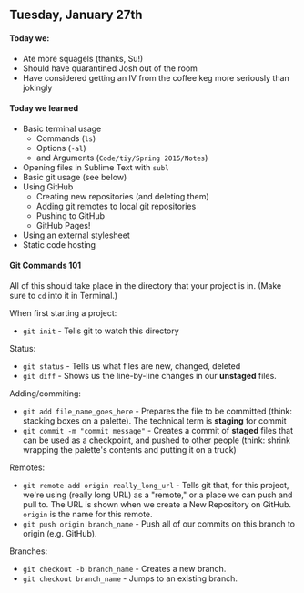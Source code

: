 ## Tuesday, January 27th

#### Today we:

* Ate more squagels (thanks, Su!)
* Should have quarantined Josh out of the room
* Have considered getting an IV from the coffee keg more seriously than jokingly

#### Today we learned

* Basic terminal usage
    * Commands (`ls`)
    * Options (`-al`)
    * and Arguments (`Code/tiy/Spring 2015/Notes`)
* Opening files in Sublime Text with `subl`
* Basic git usage (see below)
* Using GitHub
    * Creating new repositories (and deleting them)
    * Adding git remotes to local git repositories
    * Pushing to GitHub
    * GitHub Pages!
* Using an external stylesheet
* Static code hosting

#### Git Commands 101

All of this should take place in the directory that your project is in. (Make sure to `cd` into it in Terminal.)

When first starting a project:

* `git init` - Tells git to watch this directory

Status:

* `git status` - Tells us what files are new, changed, deleted
* `git diff` - Shows us the line-by-line changes in our **unstaged** files.

Adding/commiting:

* `git add file_name_goes_here` - Prepares the file to be committed (think: stacking boxes on a palette). The technical term is **staging** for commit
* `git commit -m "commit message"` - Creates a commit of **staged** files that can be used as a checkpoint, and pushed to other people (think: shrink wrapping the palette's contents and putting it on a truck)

Remotes:

* `git remote add origin really_long_url` - Tells git that, for this project, we're using (really long URL) as a "remote," or a place we can push and pull to. The URL is shown when we create a New Repository on GitHub. `origin` is the name for this remote.
* `git push origin branch_name` - Push all of our commits on this branch to origin (e.g. GitHub).

Branches:

* `git checkout -b branch_name` - Creates a new branch.
* `git checkout branch_name` - Jumps to an existing branch.